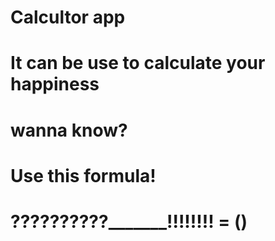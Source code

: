# Calcultor app
# It can be use to calculate your happiness
# wanna know?
# Use this formula!
# ??????????_______!!!!!!!! = ()
